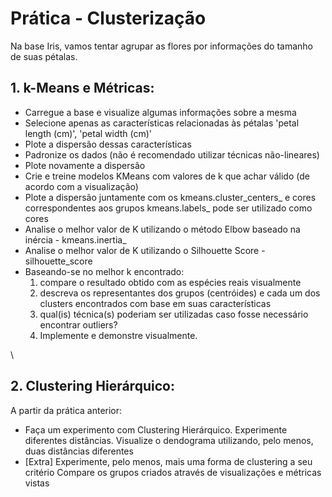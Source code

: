 # Prática - Clusterização

Na base Iris, vamos tentar agrupar as flores por informações do tamanho de suas pétalas.

## 1. k-Means e Métricas:
   
* Carregue a base e visualize algumas informações sobre a mesma
* Selecione apenas as características relacionadas às pétalas 'petal length (cm)', 'petal width (cm)'
* Plote a dispersão dessas características
* Padronize os dados (não é recomendado utilizar técnicas não-lineares)
* Plote novamente a dispersão
* Crie e treine modelos KMeans com valores de k que achar válido (de acordo com a visualização)
* Plote a dispersão juntamente com os kmeans.cluster_centers_ e cores correspondentes aos grupos kmeans.labels_ pode ser utilizado como cores
* Analise o melhor valor de K utilizando o método Elbow baseado na inércia - kmeans.inertia_
* Analise o melhor valor de K utilizando o Silhouette Score - silhouette_score
* Baseando-se no melhor k encontrado:
    1. compare o resultado obtido com as espécies reais visualmente
    2. descreva os representantes dos grupos (centróides) e cada um dos clusters encontrados com base em suas características
    3. qual(is) técnica(s) poderiam ser utilizadas caso fosse necessário encontrar outliers?
    4. Implemente e demonstre visualmente.

\
## 2. Clustering Hierárquico:

A partir da prática anterior:

* Faça um experimento com Clustering Hierárquico. Experimente diferentes distâncias. Visualize o dendograma utilizando, pelo menos, duas distâncias diferentes
* [Extra] Experimente, pelo menos, mais uma forma de clustering a seu critério
Compare os grupos criados através de visualizações e métricas vistas
